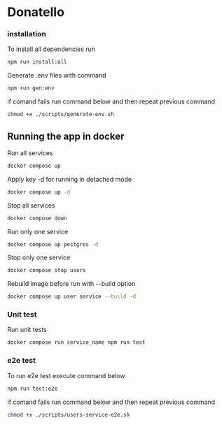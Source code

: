 # Donatello

### installation
To install all dependencies run 
```bash
npm run install:all
```

Generate .env files with command
```bash
npm run gen:env
```
if comand fails run command below and then repeat previous command
```bash
chmod +x ./scripts/generate-env.sh
```

## Running the app in docker
Run all services
```bash
docker compose up
```
Apply key -d for running in detached mode
```bash
docker compose up -d
```

Stop all services
```bash
docker compose down
```

Run only one service
```bash
docker compose up postgres -d
```

Stop only one service
```bash
docker compose stop users 
```

Rebuild image before run with --build option
```bash
docker compose up user service --build -d
```

### Unit test
Run unit tests

```bash
docker compose run service_name npm run test
```

### e2e test
To run e2e test execute command below
```bash
npm run test:e2e
```
if comand fails run command below and then repeat previous command
```bash
chmod +x ./scripts/users-service-e2e.sh
```


